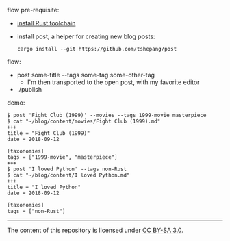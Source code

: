 flow pre-requisite:
- [install Rust toolchain]
- install post, a helper for creating new blog posts:

      cargo install --git https://github.com/tshepang/post

flow:
- post some-title --tags some-tag some-other-tag
  + I'm then transported to the open post, with my favorite editor
- ./publish

demo:
```
$ post 'Fight Club (1999)' --movies --tags 1999-movie masterpiece
$ cat "~/blog/content/movies/Fight Club (1999).md"
+++
title = "Fight Club (1999)"
date = 2018-09-12

[taxonomies]
tags = ["1999-movie", "masterpiece"]
+++
$ post 'I loved Python' --tags non-Rust
$ cat "~/blog/content/I loved Python.md"
+++
title = "I loved Python"
date = 2018-09-12

[taxonomies]
tags = ["non-Rust"]
```
---

The content of this repository is licensed under [CC BY-SA 3.0].

  [install Rust toolchain]: https://www.rust-lang.org/en-US/install.html
  [CC BY-SA 3.0]: http://creativecommons.org/licenses/by-sa/3.0
